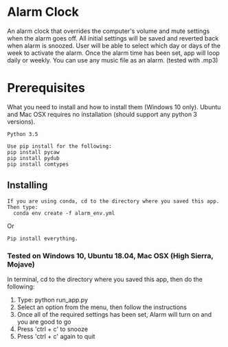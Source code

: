 # Alarm Clock

An alarm clock that overrides the computer's volume and mute settings when the alarm goes off.
All initial settings will be saved and reverted back when alarm is snoozed.
User will be able to select which day or days of the week to activate the alarm.
Once the alarm time has been set, app will loop daily or weekly.
You can use any music file as an alarm. (tested with .mp3)

# Prerequisites

What you need to install and how to install them (Windows 10 only).
Ubuntu and Mac OSX requires no installation (should support any python 3 versions).

```
Python 3.5

Use pip install for the following:
pip install pycaw
pip install pydub
pip install comtypes
```

## Installing

```
If you are using conda, cd to the directory where you saved this app.
Then type:
  conda env create -f alarm_env.yml
```

Or

```
Pip install everything.
```

### Tested on Windows 10, Ubuntu 18.04, Mac OSX (High Sierra, Mojave)

In terminal, cd to the directory where you saved this app, then do the following:
1) Type: python run_app.py
2) Select an option from the menu, then follow the instructions
6) Once all of the required settings has been set, Alarm will turn on and you are good to go
7) Press 'ctrl + c' to snooze
8) Press 'ctrl + c' again to quit

